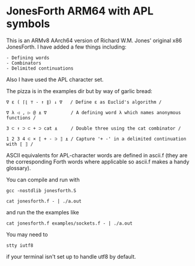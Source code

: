 # JonesForth ARM64 with APL symbols

This is an ARMv8 AArch64 version of Richard W.M. Jones' original x86 JonesForth.
I have added a few things including:

    - Defining words
    - Combinators
    - Delimited continuations

Also I have used the APL character set.

The pizza is in the examples dir but by way of garlic bread:

```
∇ ε ( ⌈⌊ ⊤ - ↑ ∥) ↓ ∇   / Define ε as Euclid's algorithm /          

∇ λ ◁ , ▷ @ ⍎ ∇         / A defining word λ which names anonymous functions /

3 ⊂ ↑ ⊃ ⊂ + ⊃ cat ⍎     / Double three using the cat combinator /

1 2 3 4 ⊂ × ⟦ + - ⊃ ⟧ ⍎ / Capture '+ -' in a delimited continuation with ⟦ ⟧ /
```

ASCII equivalents for APL-character words are defined in ascii.f (they are the
corresponding Forth words where applicable so ascii.f makes a handy glossary).


You can compile and run with

    gcc -nostdlib jonesforth.S

    cat jonesforth.f - | ./a.out

and run the the examples like

    cat jonesforth.f examples/sockets.f - | ./a.out

You may need to

    stty iutf8

if your terminal isn't set up to handle utf8 by default.

